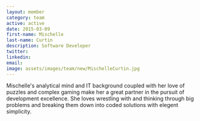 ```yaml
---
layout: member
category: team
active: active
date: 2015-03-09
first-name: Mischelle
last-name: Curtin
description: Software Developer
twitter:
linkedin:
email:
image: assets/images/team/new/MischelleCurtin.jpg
---
```

Mischelle's analytical mind and IT background coupled with her love of puzzles and complex gaming make her a great partner in the pursuit of development excellence. She loves wrestling with and thinking through big problems and breaking them down into coded solutions with elegent simplicity.
